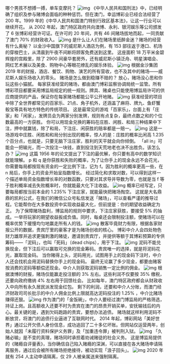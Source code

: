 哪个男孩不想搏一搏，单车变摩托？
![img](https://cdn.jsdelivr.net/gh/just-prog/static/img/202108212241957.gif)
《中华人民共和国刑法》中，已经明确了组织及参与赌博会面临的种种惩罚。但在澳门，幸运博彩业已经合法经营了 200 年。1999 年的《中华人民共和国澳门特别行政区基本法》，让这一行业可以继续开花。
从 2002 年起，澳门特区政府共向澳博、永利、银河娱乐等公司颁发了 6 张博彩经营许可证。在许可的 20 年间，共有 46 间赌场拔地而起，一同贡献了澳门 70% 的财政收入。
![img](https://cdn.jsdelivr.net/gh/just-prog/static/img/202108212241731.gif)
是什么让人们在赌场里纸醉金迷？赌场的经营有什么奥秘？
以金沙中国旗下的威尼斯人酒店为例，有 153 部往返于港口、机场的穿梭巴士，从清晨到午夜不间断将顾客免费送到这里。
这座面积 18 万平米金碧辉煌的宫殿里，除了 2900 间豪华套房外，还有威尼斯小镇泛舟、明星演唱会、网红艺术展以及美食、购物中心等眼花缭乱的娱乐体验。
![img](https://cdn.jsdelivr.net/gh/just-prog/static/img/202108212241150.gif)
根据金沙集团 2019 年的财报，酒店、餐饮、购物、演艺的所有营收，也不及其中的赌场——威尼斯人娱乐场收入的零头。
赌场是怎么做到稳赚不赔的？
放心，赌场没心思和你玩这些小猫腻。
每家获准经营的赌场，都由澳门博彩监察协调局统一监管。所有博彩项目都要采用博监局规定的统一规则。牌具、赌桌也只能使用博监局许可的供应商提供的产品，保证你在每家赌场都能公平公开地赌。
![img](https://cdn.jsdelivr.net/gh/just-prog/static/img/202108212241664.png)
获准经营的项目中除了全世界都常见的百家乐、21点、角子机外，还涵盖了麻将、牌九、鱼虾蟹骰宝等具有地方特色的传统项目。
这是最常见的游戏「百家乐」，台面上有「庄家」和「闲家」，发牌员会为两家分别发牌，规则有点复杂，最终点数之和的个位数最高的一方获胜。
你可以用现金兑换的筹码在庄胜、闲胜、和局三种结果中下注，押中就赢钱，除了和局，下注庄、闲获胜的赔率都是一赔一。
![img](https://cdn.jsdelivr.net/gh/just-prog/static/img/202108212241050.gif)
这是一场游戏中庄胜、闲胜和和局分别出现的概率，惊人的是：庄胜的概率比闲高 1.235 个百分点，也就是，只要无脑下注庄家，胜利的天平就会向你倾倒。
「all in」可能会一把输光，而一次投注一块钱，直到投注到天荒地老也决不出胜负。该怎么办？
![img](https://cdn.jsdelivr.net/gh/just-prog/static/img/202108212241975.gif)
这篇 1956 年的论文提出了下注的最优解，你只要有高中的数学知识就能理解。
p 和 q 是你获胜和失败的概率，为了让你手上的现金永远不会花光，你需要每局都按现有资金的一定比例下注，记为 f。因为胜利的概率更高一些，在 n 局后，你手上的资金开始呈指数增长。
经过简化和求取对数，可以得到这样一个描述单局资金指数增长率的对数函数，只要对其求导并导数为零，也就是当 f 等于胜利概率减去失败概率时，你就能最大化下注收益。
![img](https://cdn.jsdelivr.net/gh/just-prog/static/img/202108212242617.gif)
概率已经写定，只要每局都按当前本金的 1.235% 下注庄家，就能最快把赌场掏空。
这就是大名鼎鼎的凯利公式，在我们的微信公众号私信发送「赌场」，可以查看严谨的推导过程。它能帮你在大多数投资中实现收益最大化，但前提是：你的期望收益确定为正。
为了保障赌场盈利，博监局的规则中要求，下注庄家获胜，要接受 5% 的抽成。一举将玩家的期望收益扳成负值。同时，每桌还会限制投注额，使赌场可以在概率优势下缓慢均匀地赢走所有人的钱。
![img](https://cdn.jsdelivr.net/gh/just-prog/static/img/202108212241099.gif)
散客毕竟财力有限，根据各家财报公开的数据，贵宾厅里的豪客才是为赌场创收的核心。
博彩中介人会四处物色财力雄厚并追求更强刺激的赌徒，邀请到贵宾厅，并提供等额于其博彩预算的专供筹码——「泥码」，也叫「死码」（dead chips），用于下注。
![img](https://cdn.jsdelivr.net/gh/just-prog/static/img/202108212241929.jpeg)
泥码不能兑换现金，但下注后可以赢取可兑换的现金筹码。贵宾唯一的选择，就是将泥码花光，赢取现金码。
当你赌得上头，泥码用光，试图用手上的现金码下注时，中介人还会找机会用泥码替换你手上的现金码。
最终无论赢了多少现金，都要由赌客按消费的泥码等额偿还现金。中介人则获取泥码销售一定比例的佣金。
![img](https://cdn.jsdelivr.net/gh/just-prog/static/img/202108212241565.jpeg)
根据澳博的财报，赌场仅能赢走投注额的 3% 左右。这些利润不仅要按 35% 缴税，还要向政府缴纳 4% 左右用于回馈社会。
比如每年，澳门特区政府都会从财政收入中向所有永久居民派发现金红包。
剩下的利润，还要和中介人分账，而澳门经济财政司司长批示的中介人佣金比例上限就高达泥码投注的 1.25% ，中介比赌场赚得还狠。
![img](https://cdn.jsdelivr.net/gh/just-prog/static/img/202108212241877.jpeg)
作为澳门的「金饭碗」，中介人要经过澳门博监局的严格筛选，持证上岗。且高额收入还要不时为贵宾在澳门的昂贵开销买单，安抚输钱后的内心。最关键的是，遇到欠码跑路的贵宾，要想办法追债。
赌场就这样利用泥码不断放贷，将澳门的追债行业逼进了互联网时代。
2014 年起，博彩网站「美好世界」通过公开欠债人身份信息，成功追回了二十多亿坏账。但网站仅运营两年，创始人就因「未履行资料保护义务罪」及「加重违令罪」被判刑入狱。
![img](https://cdn.jsdelivr.net/gh/just-prog/static/img/202108212241572.gif)
「久赌必输」是不变的真理，赌场同时承担着劝诫赌徒的社会义务。
这是博监局提供的《赌瘾自评量表》，当你确信自己陷入赌瘾的深渊，可以直接在各大赌场申请隔离服务，通过后会被所有赌场拒绝接待，被动实现「浪子回头」。
![img](https://cdn.jsdelivr.net/gh/just-prog/static/img/202108212241948.gif)
2020 年就有 254 人主动申请隔离，仅 29 人被亲属送来强制隔离。